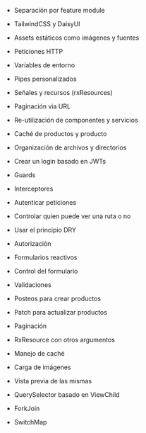 - Separación por feature module
- TailwindCSS y DaisyUI
- Assets estáticos como imágenes y fuentes
- Peticiones HTTP
- Variables de entorno
- Pipes personalizados
- Señales y recursos (rxResources)
- Paginación via URL
- Re-utilización de componentes y servicios
- Caché de productos y producto
- Organización de archivos y directorios

- Crear un login basado en JWTs
- Guards
- Interceptores
- Autenticar peticiones
- Controlar quien puede ver una ruta o no
- Usar el principio DRY

- Autorización
- Formularios reactivos
- Control del formulario
- Validaciones
- Posteos para crear productos
- Patch para actualizar productos
- Paginación
- RxResource con otros argumentos
- Manejo de caché

- Carga de imágenes
- Vista previa de las mismas
- QuerySelector basado en ViewChild
- ForkJoin
- SwitchMap
